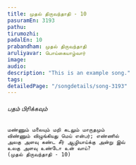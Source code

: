 ```yaml
---
title: முதல் திருவந்தாதி - 10
pasuramEn: 3193
pathu: 
tirumozhi: 
padalEn: 10
prabandham: முதல் திருவந்தாதி
aruliyavar: பொய்கையாழ்வார்
image: 
audio: 
description: "This is an example song."
tags: 
detailedPage: "/songdetails/song-3193"
---
```



###### பதம் பிரிக்கவும்


	மண்ணும் மலையும் மறி கடலும் மாருதமும்
	விண்ணும் விழுங்கியது மெய் என்பர்; எண்ணில்
	அலகு அளவு கண்ட சீர் ஆழியாய்க்கு அன்று இவ்
	உலகு அளவு உண்டோ உன் வாய்?
	(முதல் திருவந்தாதி - 10)
	